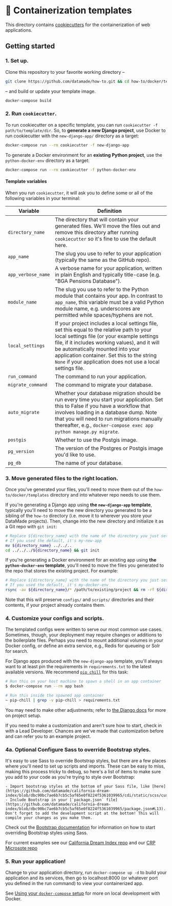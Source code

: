 # 🍪 Containerization templates

This directory contains [cookiecutters](https://github.com/audreyr/cookiecutter)
for the containerization of web applications.

## Getting started

### 1. Set up.

Clone this repository to your favorite working directory –

```bash
git clone https://github.com/datamade/how-to.git && cd how-to/docker/templates
```

– and build or update your template image.

```bash
docker-compose build
```

### 2. Run `cookiecutter`.

To run cookiecutter on a specific template, you can run `cookiecutter -f path/to/template/dir`.
So, to **generate a new Django project**, use Docker to run cookiecutter with the `new-django-app/` directory
as a target:

```bash
docker-compose run --rm cookiecutter -f new-django-app
```

To generate a Docker environment for an **existing Python project**, use the
`python-docker-env` directory as a target:

```bash
docker-compose run --rm cookiecutter -f python-docker-env
```

#### Template variables

When you run `cookiecutter`, it will ask you to define some or all of the following variables
in your terminal:

| Variable | Definition |
| - | - |
| `directory_name` | The directory that will contain your generated files. We'll move the files out and remove this directory after running `cookiecutter` so it's fine to use the default here. |
| `app_name` | The slug you use to refer to your application (typically the same as the GitHub repo). |
| `app_verbose_name` | A verbose name for your application, written in plain English and typically title-case (e.g. "BGA Pensions Database"). |
| `module_name` | The slug you use to refer to the Python module that contains your app. In contrast to `app_name`, this variable must be a valid Python module name, e.g. underscores are permitted while spaces/hyphens are not. |
| `local_settings` | If your project includes a local settings file, set this equal to the relative path to your local settings file (or your example settings file, if it includes working values), and it will be automatically mounted into your application container. Set this to the string `None` if your application does not use a local settings file. |
| `run_command` | The command to run your application. |
| `migrate_command` | The command to migrate your database. |
| `auto_migrate` | Whether your database migration should be run every time you start your application. Set this to False if you have a workflow that involves loading in a database dump. Note that you will need to run migrations manually thereafter, e.g., `docker-compose exec app python manage.py migrate`. |
| `postgis` | Whether to use the Postgis image. |
| `pg_version` | The version of the Postgres or Postgis image you'd like to use. |
| `pg_db` | The name of your database. |

### 3. Move generated files to the right location.

Once you've generated your files, you'll need to move them out of the `how-to/docker/templates`
directory and into whatever repo needs to use them.

If you're generating a Django app using **the `new-django-app` template**, typically you'll
need to move the new directory you generated to be a sibling of the `how-to`
directory (i.e. move it to wherever you store your DataMade projects). Then, change
into the new directory and initialize it as a Git repo with `git init`:

```bash
# Replace ${directory_name} with the name of the directory you just set
# If you used the default, it's my-new-app
mv ${directory_name} ../../..
cd ../../../${directory_name} && git init
```

If you're generating a Docker environment for an existing
app using **the `python-docker-env` template**, you'll need to move the files you generated to
the repo that stores the existing project. For example:

```bash
# Replace ${directory_name} with the name of the directory you just set
# If you used the default, it's my-docker-env
rsync -av ${directory_name}/* /path/to/existing/project && rm -rf ${directory_name}/
```

Note that this will preserve `configs/` and `scripts/` directories and their
contents, if your project already contains them.

### 4. Customize your configs and scripts.

The templated configs were written to serve our most common use cases.
Sometimes, though, your deployment may require changes or additions to the
boilerplate files. Perhaps you need to mount additional volumes in your Docker
config, or define an extra service, e.g., Redis for queueing or Solr for search.

For Django apps produced with the `new-django-app` template, you'll always want to at least
pin the requirements in `requirements.txt` to the latest available versions. We
recommend [`pip chill`](https://github.com/rbanffy/pip-chill) for this task:

```bash
# Run this on your host machine to spawn a shell in an app container
$ docker-compose run --rm app bash

# Run this inside the spawned app container
~ pip-chill | grep -v pip-chill > requirements.txt
```

You may need to make other adjustments; refer to [the Django
docs](https://docs.djangoproject.com/en/stable/intro/tutorial01/) for more
on project setup.

If you need to make a customization and aren't sure how to start, check in with
a Lead Developer. Chances are we've made that customization before and can
refer you to an example project.

### 4a. **Optional** Configure Sass to override Bootstrap styles.
It's easy to use Sass to override Bootstrap styles, but there are a few places where you'll need to set up scripts and imports. These can be easy to miss, making this process tricky to debug, so here's a list of items to make sure you add to your code as you're trying to style over Bootstrap:

    - Import bootstrap styles at the bottom of your Sass file, like [here](https://github.com/datamade/california-dream-index/blob/dbc90bc7ae6b7cb5c5af65e0f8224f5361039965/cdi/static/scss/custom.scss#L63)
    - Include Bootstrap in your [`package.json` file](https://github.com/datamade/california-dream-index/blob/dbc90bc7ae6b7cb5c5af65e0f8224f5361039965/package.json#L13). Don't forget to add the development script at the bottom! This will compile your changes as you make them.

Check out the [Bootstrap documentation](https://getbootstrap.com/docs/4.5/getting-started/theming/) for information on how to start overriding Bootstrap styles using Sass.

For current examples see our [California Dream Index repo](https://github.com/datamade/california-dream-index/pull/63/files) and our [CRP Microsote repo](https://github.com/datamade/crp-transparency/pull/23/files)

### 5. Run your application!

Change to your application directory, run `docker-compose up -d` to build your
application and its services, then go to localhost:8000 (or whatever port you defined
in the run command) to view your containerized app.

See [Using your `docker-compose` setup](../local-development.md#using-your-docker-compose-setup)
for more on local development with Docker.
